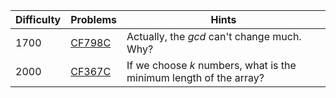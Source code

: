 | Difficulty | Problems | Hints |
| -------- | -------- | -------- |
| 1700 | [CF798C](https://codeforces.com/problemset/problem/798/C) | Actually, the $gcd$ can't change much. Why? |
| 2000 | [CF367C](https://codeforces.com/problemset/problem/367/C) | If we choose $k$ numbers, what is the minimum length of the array? |